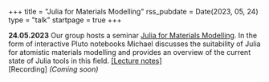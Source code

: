 +++
title       = "Julia for Materials Modelling"
rss_pubdate = Date(2023, 05, 24)
type        = "talk"
startpage   = true
+++

**24.05.2023** Our group hosts a seminar
[Julia for Materials Modelling](https://memento.epfl.ch/event/julia-for-materials-modelling-2/).
In the form of interactive Pluto notebooks Michael discusses
the suitability of Julia for atomistic materials modelling
and provides an overview of the current state of Julia tools in this field.
[[Lecture notes]](https://mfherbst.github.io/julia-for-materials/)  
[Recording] *(Coming soon)*
